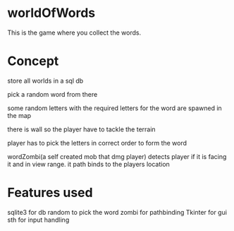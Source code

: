 # worldOfWords
This is the game where you collect the words.


# Concept
store all worlds in a sql db

pick a random word from there

some random letters with the required letters for the word are spawned in the map

there is wall so the player have to tackle the terrain

player has to pick the letters in correct order to form the word

wordZombi(a self created mob that dmg player) detects player if it is facing it and in view range. it path binds to the players location

# Features used
sqlite3 for db
random to pick the word
zombi for pathbinding
Tkinter for gui
sth for input handling
